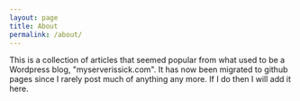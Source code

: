```yaml
---
layout: page
title: About
permalink: /about/
---
```


This is a collection of articles that seemed popular from what used to be a Wordpress blog, "myserverissick.com". It has now been migrated to github pages since I rarely post much of anything any more. If I do then I will add it here.